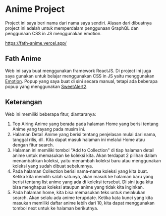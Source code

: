 # Anime Project

Project ini saya beri nama dari nama saya sendiri. Alasan dari dibuatnya project ini adalah untuk memperdalam penggunaan GraphQL dan penggunaan CSS in JS menggunakan emotion.

https://fath-anime.vercel.app/

## Fath Anime

Web ini saya buat menggunakan framework ReactJS. Di project ini juga saya gunakan untuk belajar menggunakan CSS in JS yaitu menggunakan [Emotion](https://emotion.sh/). Popup yang saya buat di sini secara manual, tetapi ada beberapa popup yang menggunakan [SweetAlert2](https://sweetalert2.github.io/).

## Keterangan

Web ini memiliki beberapa fitur, diantaranya:

1. Top Airing Anime yang berada pada halaman Home yang berisi tentang Anime yang tayang pada musim ini.
2. Halaman Detail Anime yang berisi tentang penjelasan mulai dari nama, tanggal rilis, dll. Kita dapat masuk halaman ini melalui Home atau dengan fitur search.
3. Halaman ini memiliki tombol "Add to Collection" di tiap halaman detail anime untuk memasukan ke koleksi kita. Akan terdapat 2 pilihan dalam menambahkan koleksi, yaitu menambah koleksi baru atau menggunakan koleksi yang sudah dibuat sebelumnya.
4. Pada halaman Collection berisi nama-nama koleksi yang kita buat. Ketika kita memilih salah satunya, akan masuk ke halaman baru yang berisi tentang list anime yang ada di koleksi tersebut. Di sini juga kita bisa menghapus koleksi ataupun anime yang tidak kita inginkan.
5. Pada halaman home, kita bisa memasukan teks untuk melakukan search. Akan selalu ada anime terupdate. Ketika kata kunci yang kita masukan memiliki daftar anime lebih dari 10, kita dapat menggunakan tombol next untuk ke halaman berikutnya.

